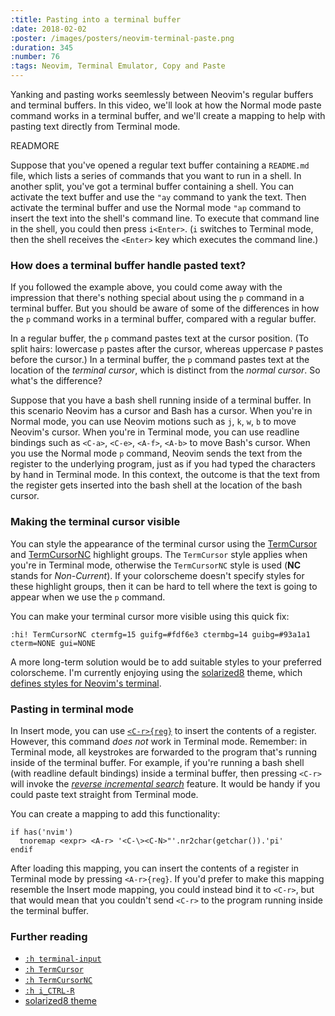 ```yaml
---
:title: Pasting into a terminal buffer
:date: 2018-02-02
:poster: /images/posters/neovim-terminal-paste.png
:duration: 345
:number: 76
:tags: Neovim, Terminal Emulator, Copy and Paste
---
```


Yanking and pasting works seemlessly between Neovim's regular buffers and terminal buffers.
In this video, we'll look at how the Normal mode paste command works in a terminal buffer, and we'll create a mapping to help with pasting text directly from Terminal mode.

READMORE

Suppose that you've opened a regular text buffer containing a `README.md` file, which lists a series of commands that you want to run in a shell.
In another split, you've got a terminal buffer containing a shell.
You can activate the text buffer and use the `"ay` command to yank the text.
Then activate the terminal buffer and use the Normal mode `"ap` command to insert the text into the shell's command line.
To execute that command line in the shell, you could then press `i<Enter>`.
(`i` switches to Terminal mode, then the shell receives the `<Enter>` key which executes the command line.)

### How does a terminal buffer handle pasted text?

If you followed the example above, you could come away with the impression that there's nothing special about using the `p` command in a terminal buffer.
But you should be aware of some of the differences in how the `p` command works in a terminal buffer, compared with a regular buffer.

In a regular buffer, the `p` command pastes text at the cursor position.
(To split hairs: lowercase `p` pastes after the cursor, whereas uppercase `P` pastes before the cursor.)
In a terminal buffer, the `p` command pastes text at the location of the *terminal cursor*, which is distinct from the *normal cursor*.
So what's the difference?

Suppose that you have a bash shell running inside of a terminal buffer.
In this scenario Neovim has a cursor and Bash has a cursor.
When you're in Normal mode, you can use Neovim motions such as `j`, `k`, `w`, `b` to move Neovim's cursor.
When you're in Terminal mode, you can use readline bindings such as `<C-a>`, `<C-e>`, `<A-f>`, `<A-b>` to move Bash's cursor.
When you use the Normal mode `p` command, Neovim sends the text from the register to the underlying program, just as if you had typed the characters by hand in Terminal mode.
In this context, the outcome is that the text from the register gets inserted into the bash shell at the location of the bash cursor.

### Making the terminal cursor visible

You can style the appearance of the terminal cursor using the [TermCursor][] and [TermCursorNC][] highlight groups.
The `TermCursor` style applies when you're in Terminal mode, otherwise the `TermCursorNC` style is used (**NC** stands for *Non-Current*).
If your colorscheme doesn't specify styles for these highlight groups, then it can be hard to tell where the text is going to appear when we use the `p` command.

You can make your terminal cursor more visible using this quick fix:

    :hi! TermCursorNC ctermfg=15 guifg=#fdf6e3 ctermbg=14 guibg=#93a1a1 cterm=NONE gui=NONE

A more long-term solution would be to add suitable styles to your preferred colorscheme.
I'm currently enjoying using the [solarized8][] theme, which [defines styles for Neovim's terminal][solarized8-cursors].

### Pasting in terminal mode

In Insert mode, you can use [`<C-r>{reg}`][ctrlr] to insert the contents of a register.
However, this command *does not* work in Terminal mode.
Remember: in Terminal mode, all keystrokes are forwarded to the program that's running inside of the terminal buffer.
For example, if you're running a bash shell (with readline default bindings) inside a terminal buffer, then pressing `<C-r>` will invoke the [*reverse incremental search*][reverse-search-history] feature.
It would be handy if you could paste text straight from Terminal mode.

You can create a mapping to add this functionality:

```vim
if has('nvim')
  tnoremap <expr> <A-r> '<C-\><C-N>"'.nr2char(getchar()).'pi'
endif
```

After loading this mapping, you can insert the contents of a register in Terminal mode by pressing `<A-r>{reg}`.
If you'd prefer to make this mapping resemble the Insert mode mapping, you could instead bind it to `<C-r>`, but that would mean that you couldn't send `<C-r>` to the program running inside the terminal buffer.

### Further reading

* [`:h terminal-input`][terminal-input]
* [`:h TermCursor`][TermCursor]
* [`:h TermCursorNC`][TermCursorNC]
* [`:h i_CTRL-R`][ctrlr]
* [solarized8 theme][solarized8]

[terminal-input]: https://neovim.io/doc/user/nvim_terminal_emulator.html#terminal-input
[TermCursor]: https://neovim.io/doc/user/syntax.html#hl-TermCursor
[TermCursorNC]: https://neovim.io/doc/user/syntax.html#hl-TermCursorNC
[solarized8]: https://github.com/lifepillar/vim-solarized8
[solarized8-cursors]: https://github.com/lifepillar/vim-solarized8/blob/a534e726e55ce478875ffc19e39164ffacb83f8f/colors/solarized8.vim#L377-L379
[ctrlr]: https://neovim.io/doc/user/insert.html#i_CTRL-R
[reverse-search-history]: https://www.gnu.org/software/bash/manual/html_node/Commands-For-History.html#Commands-For-History
[registers]: https://neovim.io/doc/user/change.html#registers
